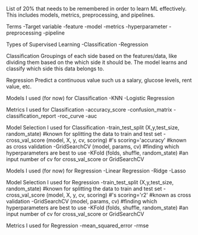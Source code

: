 List of 20% that needs to be remembered in order to learn ML effectively.
This includes models, metrics, preprocessing, and pipelines.

Terms
-Target variable
-feature
-model
-metrics
-hyperparameter
-preprocessing
-pipeline

Types of Supervised Learning
-Classification
-Regression

Classification
Groupings of each side based on the features/data, like dividing them based on the which side it should be.
The model learns and classify which side this data belongs to.

Regression
Predict a continuous value such us a salary, glucose levels, rent value, etc.

Models I used (for now) for Classification
-KNN
-Logistic Regression

Metrics I used for Classification
-accuracy_score
-confusion_matrix
-classification_report
-roc_curve
-auc

Model Selection I used for Classification
-train_test_split (X,y,test_size, random_state) #known for splitting the data to train and test set
-cross_val_score (model, X, y, cv, scoring) #'s scoring='accuracy' #known as cross validation
-GridSearchCV (model, params, cv) #finding which hyperparameters are best to use
-KFold (folds, shuffle, random_state) #an input number of cv for cross_val_score or GridSearchCV

Models I used (for now) for Regression
-Linear Regression
-Ridge
-Lasso

Model Selection I used for Regression
-train_test_split (X,y,test_size, random_state) #known for splitting the data to train and test set
-cross_val_score (model, X, y, cv, scoring) #'s scoring='r2' #known as cross validation
-GridSearchCV (model, params, cv) #finding which hyperparameters are best to use
-KFold (folds, shuffle, random_state) #an input number of cv for cross_val_score or GridSearchCV

Metrics I used for Regression
-mean_squared_error
-rmse
